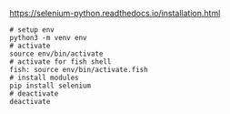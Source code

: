 
https://selenium-python.readthedocs.io/installation.html



    # setup env
    python3 -m venv env
    # activate
    source env/bin/activate
    # activate for fish shell
    fish: source env/bin/activate.fish
    # install modules
    pip install selenium
    # deactivate
    deactivate
